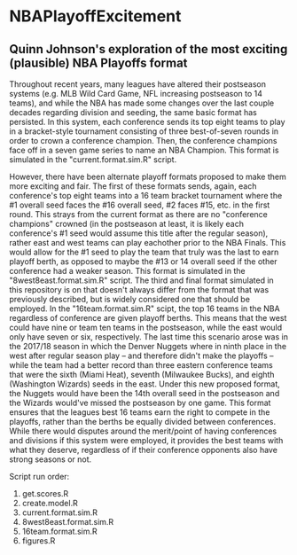 # NBAPlayoffExcitement
## Quinn Johnson's exploration of the most exciting (plausible) NBA Playoffs format

Throughout recent years, many leagues have altered their postseason systems (e.g. MLB Wild Card Game, NFL increasing postseason to 14 teams), and while the NBA has made some changes over the last couple decades regarding division and seeding, the same basic format has persisted. In this system, each conference sends its top eight teams to play in a bracket-style tournament consisting of three best-of-seven rounds in order to crown a conference champion. Then, the conference champions face off in a seven game series to name an NBA Champion. This format is simulated in the "current.format.sim.R" script.

However, there have been alternate playoff formats proposed to make them more exciting and fair. The first of these formats sends, again, each conference's top eight teams into a 16 team bracket tournament where the #1 overall seed faces the #16 overall seed, #2 faces #15, etc. in the first round. This strays from the current format as there are no "conference champions" crowned (in the postseason at least, it is likely each conference's #1 seed would assume this title after the regular season), rather east and west teams can play eachother prior to the NBA Finals. This would allow for the #1 seed to play the team that truly was the last to earn playoff berth, as opposed to maybe the #13 or 14 overall seed if the other conference had a weaker season. This format is simulated in the "8west8east.format.sim.R" script. The third and final format simulated in this repository is on that doesn't always differ from the format that was previously described, but is widely considered one that should be employed. In the "16team.format.sim.R" scipt, the top 16 teams in the NBA regardless of conference are given playoff berths. This means that the west could have nine or team ten teams in the postseason, while the east would only have seven or six, respectively. The last time this scenario arose was in the 2017/18 season in which the Denver Nuggets where in ninth place in the west after regular season play – and therefore didn't make the playoffs – while the team had a better record than three eastern conference teams that were the sixth (Miami Heat), seventh (Milwaukee Bucks), and eighth (Washington Wizards) seeds in the east. Under this new proposed format, the Nuggets would have been the 14th overall seed in the postseason and the Wizards would've missed the postseason by one game. This format ensures that the leagues best 16 teams earn the right to compete in the playoffs, rather than the berths be equally divided between conferences. While there would disputes around the merit/point of having conferences and divisions if this system were employed, it provides the best teams with what they deserve, regardless of if their conference opponents also have strong seasons or not.

Script run order:
1. get.scores.R
2. create.model.R
3. current.format.sim.R
4. 8west8east.format.sim.R
5. 16team.format.sim.R
6. figures.R

